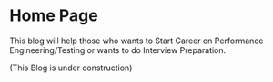 # Home Page

This blog will help those who wants to Start Career on Performance Engineering/Testing or wants to do Interview Preparation.

(This Blog is under construction)